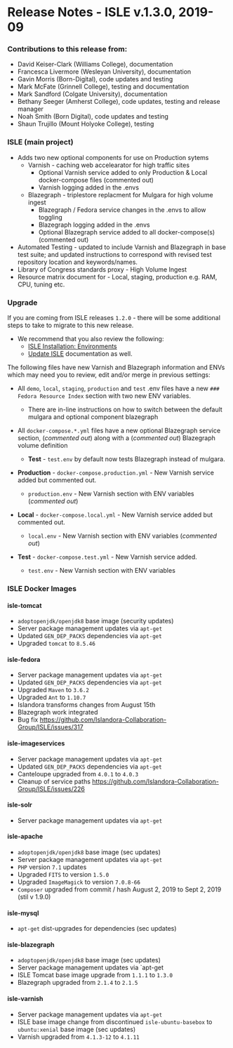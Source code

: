# Release Notes - ISLE v.1.3.0, 2019-09

### Contributions to this release from:

* David Keiser-Clark (Williams College), documentation
* Francesca Livermore (Wesleyan University), documentation
* Gavin Morris (Born-Digital), code updates and testing
* Mark McFate (Grinnell College), testing and documentation
* Mark Sandford (Colgate University), documentation
* Bethany Seeger (Amherst College), code updates, testing and release manager
* Noah Smith (Born Digital), code updates and testing
* Shaun Trujillo (Mount Holyoke College), testing

### ISLE (main project)

* Adds two new optional components for use on Production sytems
    * Varnish - caching web accelearator for high traffic sites
        * Optional Varnish service added to only Production & Local docker-compose files (commented out)
        * Varnish logging added in the .envs
    * Blazegraph - triplestore replacment for Mulgara for high volume ingest
        * Blazegraph / Fedora service changes in the .envs to allow toggling
        * Blazegraph logging added in the .envs
        * Optional Blazegraph service added to all docker-compose(s) (commented out)
* Automated Testing  - updated to include Varnish and Blazegraph in base test suite; and updated instructions to correspond with revised test repository location and keywords/names.
* Library of Congress standards proxy - High Volume Ingest
* Resource matrix document for - Local, staging, production e.g. RAM, CPU, tuning etc.

### Upgrade

If you are coming from ISLE releases `1.2.0` - there will be some additional steps to take to migrate to this new release.

* We recommend that you also review the following:
    * [ISLE Installation: Environments](../install/install-environments.md)
    * [Update ISLE](../update/update.md) documentation as well.

The following files have new Varnish and Blazegraph information and ENVs which may need you to review, edit and/or merge in previous settings:

* All `demo`, `local`, `staging`, `production` and `test` .env files have a new `### Fedora Resource Index` section with two new ENV variables.
    * There are in-line instructions on how to switch between the default mulgara and optional component blazegraph

* All `docker-compose.*.yml` files have a new optional Blazegraph service section, (_commented out_) along with a (_commented out_) Blazegraph volume definition
    * **Test** - `test.env` by default now tests Blazegraph instead of mulgara.

* **Production** - `docker-compose.production.yml` - New Varnish service added but commented out.
    * `production.env` - New Varnish section with ENV variables (_commented out_)

* **Local** - `docker-compose.local.yml` - New Varnish service added but commented out.
    * `local.env` - New Varnish section with ENV variables (_commented out_)

* **Test** - `docker-compose.test.yml` - New Varnish service added.
    * `test.env` - New Varnish section with ENV variables

### ISLE Docker Images

#### isle-tomcat

* `adoptopenjdk/openjdk8` base image (security updates)
* Server package management updates via `apt-get`
* Updated `GEN_DEP_PACKS` dependencies via `apt-get`
* Upgraded `tomcat` to `8.5.46`

#### isle-fedora

* Server package management updates via `apt-get`
* Updated `GEN_DEP_PACKS` dependencies via `apt-get`
* Upgraded `Maven` to `3.6.2`
* Upgraded `Ant` to `1.10.7`
* Islandora transforms changes from August 15th
* Blazegraph work integrated
* Bug fix https://github.com/Islandora-Collaboration-Group/ISLE/issues/317

#### isle-imageservices

* Server package management updates via `apt-get`
* Updated `GEN_DEP_PACKS` dependencies via `apt-get`
* Canteloupe upgraded from `4.0.1` to `4.0.3`
* Cleanup of service paths https://github.com/Islandora-Collaboration-Group/ISLE/issues/226

#### isle-solr

* Server package management updates via `apt-get`

#### isle-apache

* `adoptopenjdk/openjdk8` base image (sec updates)
* Server package management updates via `apt-get`
* `PHP` version `7.1` updates
* Upgraded `FITS` to version `1.5.0`
* Upgraded `ImageMagick` to version `7.0.8-66`
* `Composer` upgraded from commit / hash August 2, 2019 to Sept 2, 2019 (stil v 1.9.0)

#### isle-mysql

* `apt-get` dist-upgrades for dependencies (sec updates)

#### isle-blazegraph

* `adoptopenjdk/openjdk8` base image (sec updates)
* Server package management updates via `apt-get
* ISLE Tomcat base image upgrade from `1.1.1` to `1.3.0`
* Blazegraph upgraded from `2.1.4` to `2.1.5`

#### isle-varnish

* Server package management updates via `apt-get`
* ISLE base image change from discontinued `isle-ubuntu-basebox` to `ubuntu:xenial` base image (sec updates)
* Varnish upgraded from `4.1.3-12` to `4.1.11`
